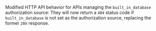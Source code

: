 Modified HTTP API behavior for APIs managing the `built_in_database` authorization source: They will now return a `404` status code if `built_in_database` is not set as the authorization source, replacing the former `20X` response.
